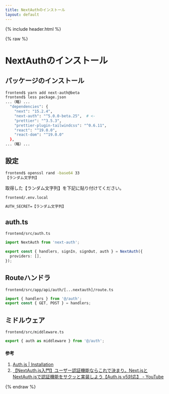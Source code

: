 ```yaml
---
title: NextAuthのインストール
layout: default
---
```


{% include header.html %}

{% raw %}

# NextAuthのインストール

## パッケージのインストール
```bash
frontend$ yarn add next-auth@beta
frontend$ less package.json
...（略）...
  "dependencies": {
    "next": "15.2.4",
    "next-auth": "^5.0.0-beta.25",  # <-
    "prettier": "^3.5.3",
    "prettier-plugin-tailwindcss": "^0.6.11",
    "react": "^19.0.0",
    "react-dom": "^19.0.0"
  },
...（略）...
```

## 設定
```bash
frontend$ openssl rand -base64 33
【ランダム文字列】
```

取得した【ランダム文字列】を下記に貼り付けてください。

`frontend/.env.local`
```txt
AUTH_SECRET=【ランダム文字列】
```

## auth.ts
`frontend/src/auth.ts`
```ts
import NextAuth from 'next-auth';

export const { handlers, signIn, signOut, auth } = NextAuth({
  providers: [],
});
```

## Routeハンドラ
`frontend/src/app/api/auth/[...nextauth]/route.ts`
```ts
import { handlers } from '@/auth';
export const { GET, POST } = handlers;
```

## ミドルウェア
`frontend/src/middleware.ts`
```ts
export { auth as middleware } from '@/auth';
```

#### 参考
1. [Auth.js \| Installation](https://authjs.dev/getting-started/installation)
1. [【NextAuth.js入門】ユーザー認証機能ならこれで決まり。Next.jsとNextAuth.jsで認証機能をサクッと実装しよう【Auth.js v5対応】 - YouTube](https://www.youtube.com/watch?v=2xexm8VXwj8)

{% endraw %}
